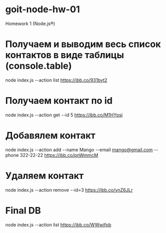 # goit-node-hw-01
Homework 1 (Node.js®)

# Получаем и выводим весь список контактов в виде таблицы (console.table)
node index.js --action list
https://ibb.co/931bvt2

# Получаем контакт по id
node index.js --action get --id 5
https://ibb.co/M1HYpsj

# Добавялем контакт
node index.js --action add --name Mango --email mango@gmail.com --phone 322-22-22
https://ibb.co/pnWmmcM

# Удаляем контакт
node index.js --action remove --id=3
https://ibb.co/ynZ6JLr

# Final DB
node index.js --action list
https://ibb.co/WWwjfpb